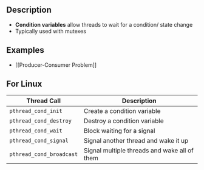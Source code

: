 ## Description
- **Condition variables** allow threads to wait for a condition/ state change
- Typically used with mutexes

## Examples
- [[Producer-Consumer Problem]]

## For Linux

| Thread Call              | Description                                  |
| ------------------------ | -------------------------------------------- |
| `pthread_cond_init`      | Create a condition variable                  |
| `pthread_cond_destroy`   | Destroy a condition variable                 |
| `pthread_cond_wait`      | Block waiting for a signal                   |
| `pthread_cond_signal`    | Signal another thread and wake it up         |
| `pthread_cond_broadcast` | Signal multiple threads and wake all of them |